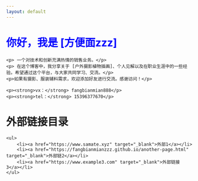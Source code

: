```yaml
---
layout: default
---
```


<html lang="zh-CN">

<head>
    <meta charset="UTF-8">
    <meta http-equiv="X-UA-Compatible" content="IE=edge">
    <meta name="viewport" content="width=device-width, initial-scale=1">
    <title style="color: blue;">个人博客 - 方便面zzz</title>
</head>

<body>
    <h1 style="color: blue;">你好，我是 [方便面zzz]</h1>

    <p> 一个对技术和创新充满热情的销售业务。</p>
    <p> 在这个博客中，我分享关于 [户外摄影植物插画]、个人见解以及在职业生涯中的一些经验。希望通过这个平台，与大家共同学习、交流。</p>
    <p>如果有摄影、服装辅料需求，欢迎添加好友进行交流。感谢访问！</p>

    <p><strong>vx：</strong> fangbianmian888</p>
    <p><strong>tel：</strong> 15396377670</p>
</body>

<html lang="zh-CN">

<head>
    <meta charset="UTF-8">
    <meta http-equiv="X-UA-Compatible" content="IE=edge">
    <meta name="viewport" content="width=device-width, initial-scale=1">
    <title>外部链接目录</title>
</head>

<body>
    <h1>外部链接目录</h1>

    <ul>
        <li><a href="https://www.samate.xyz" target="_blank">外部1</a></li>
        <li><a href="https://fangbianmianzzz.github.io/another-page.html" target="_blank">外部链2</a></li>
        <li><a href="https://www.example3.com" target="_blank">外部链接3</a></li>
    </ul>
</body>


</body>

